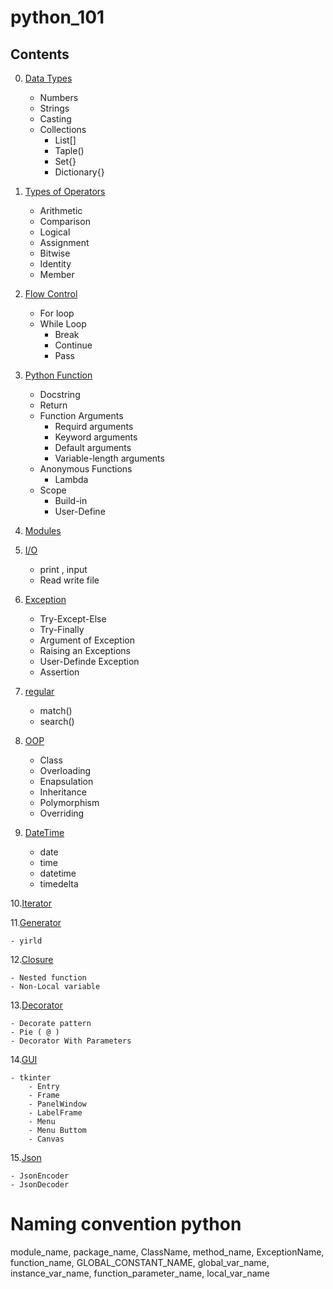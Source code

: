 # python_101

## Contents
0. [Data Types](https://github.com/topkoka/python_101_ubuntu/tree/master/l00_Data_types)
    -   Numbers
    -   Strings
    -   Casting
    -   Collections
        - List[]
        - Taple()
        - Set{}
        - Dictionary{}
    
1. [Types of Operators](https://github.com/topkoka/python_101_ubuntu/tree/master/l01_types_of_Operator)
    - Arithmetic
    - Comparison 
    - Logical    
    - Assignment
    - Bitwise  
    - Identity
    - Member
    
2. [Flow Control](https://github.com/topkoka/python_101_ubuntu/tree/master/l02_Flow_control)

    - For loop
    - While Loop
        - Break
        - Continue
        - Pass
3. [Python Function](https://github.com/topkoka/python_101_ubuntu/tree/master/l03_function)
    
    - Docstring 
    - Return 
    - Function Arguments 
        - Requird arguments
        - Keyword arguments
        - Default arguments
        - Variable-length arguments
    - Anonymous Functions
        - Lambda
    - Scope
        - Build-in
        - User-Define
4. [Modules](https://github.com/topkoka/python_101/tree/master/l04_modules)

    
5. [I/O](https://github.com/topkoka/python_101/tree/master/l05_io)
    
    - print , input
    - Read write file
    
6. [Exception](https://github.com/topkoka/python_101/tree/master/l06_tryExcept)
    
    - Try-Except-Else
    - Try-Finally
    - Argument of Exception
    - Raising an Exceptions
    - User-Definde Exception
    - Assertion
    
7. [regular](https://github.com/topkoka/python_101/tree/master/l07_regular)

    - match()
    - search()
    
8. [OOP](https://github.com/topkoka/python_101/tree/master/l08_oop)

    - Class
    - Overloading
    - Enapsulation
    - Inheritance
    - Polymorphism
    - Overriding

9. [DateTime](https://github.com/topkoka/python_101/tree/master/l09_datetime)

    - date
    - time
    - datetime
    - timedelta
    
10.[Iterator](https://github.com/topkoka/python_101/tree/master/l10_Iterator)
    
11.[Generator](https://github.com/topkoka/python_101/tree/master/l11_generator)
    
    - yirld
    
12.[Closure](https://github.com/topkoka/python_101/tree/master/l12_closure)

    - Nested function
    - Non-Local variable
    
13.[Decorator](https://github.com/topkoka/python_101/tree/master/l13_decorator)

    - Decorate pattern
    - Pie ( @ )
    - Decorator With Parameters
    
14.[GUI](https://github.com/topkoka/python_101/tree/master/l14_GUI)

    - tkinter
        - Entry
        - Frame
        - PanelWindow
        - LabelFrame
        - Menu
        - Menu Buttom
        - Canvas
        
15.[Json](https://github.com/topkoka/python_101/tree/master/l15_json)
    
    - JsonEncoder
    - JsonDecoder
    
# Naming convention python
    
 module_name, package_name, ClassName, method_name, ExceptionName,
 function_name, GLOBAL_CONSTANT_NAME, global_var_name, instance_var_name, 
 function_parameter_name, local_var_name
